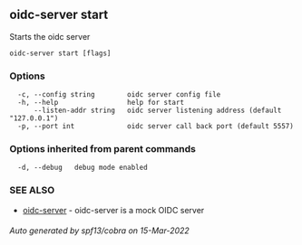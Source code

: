 ## oidc-server start

Starts the oidc server

```
oidc-server start [flags]
```

### Options

```
  -c, --config string        oidc server config file
  -h, --help                 help for start
      --listen-addr string   oidc server listening address (default "127.0.0.1")
  -p, --port int             oidc server call back port (default 5557)
```

### Options inherited from parent commands

```
  -d, --debug   debug mode enabled
```

### SEE ALSO

* [oidc-server](oidc-server.md)	 - oidc-server is a mock OIDC server

###### Auto generated by spf13/cobra on 15-Mar-2022
